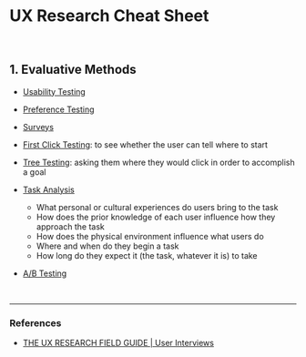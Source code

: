 # UX Research Cheat Sheet

<br>

## 1. Evaluative Methods

- [Usability Testing](https://www.userinterviews.com/ux-research-field-guide-chapter/qualitative-usability-testing)
- [Preference Testing](https://www.userinterviews.com/ux-research-field-guide-chapter/preference-testing)
- [Surveys](https://www.userinterviews.com/ux-research-field-guide-chapter/surveys)
- [First Click Testing](https://www.userinterviews.com/ux-research-field-guide-chapter/first-click-testing): to see whether the user can tell where to start
- [Tree Testing](https://www.userinterviews.com/ux-research-field-guide-chapter/tree-testing): asking them where they would click in order to accomplish a goal
- [Task Analysis](https://www.userinterviews.com/ux-research-field-guide-chapter/task-analysis)
    - What personal or cultural experiences do users bring to the task
    - How does the prior knowledge of each user influence how they approach the task
    - How does the physical environment influence what users do
    - Where and when do they begin a task
    - How long do they expect it (the task, whatever it is) to take

- [A/B Testing](https://www.userinterviews.com/ux-research-field-guide-chapter/a-b-testing)

<br>

---

### References

- [THE UX RESEARCH FIELD GUIDE | User Interviews](https://www.userinterviews.com/ux-research-field-guide-module/ux-research-basics)
